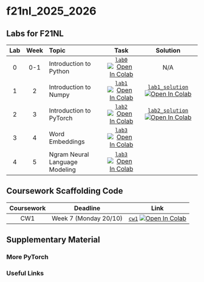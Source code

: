 # f21nl_2025_2026

## Labs for F21NL

|  Lab  | Week | Topic | Task  | Solution |
| :---: | :---:| :-------- | :--: | :--: | 
|   0   | 0-1 |  Introduction to Python    | [`lab0`](https://github.com/f21nl-heriot-watt/labs_2025_2026-students/blob/main/labs/F21NL_Intro_to_Python.ipynb) [![Open In Colab](https://colab.research.google.com/assets/colab-badge.svg)](https://colab.research.google.com/github/f21nl-heriot-watt/labs_2025_2026-students/blob/main/labs/F21NL_Introduction_to_Numpy_solution.ipynb) | N/A
|   1   | 2 |  Introduction to Numpy    | [`lab1`](https://github.com/f21nl-heriot-watt/labs_2025_2026-students/blob/main/labs/F21NL_Introduction_to_Numpy.ipynb) [![Open In Colab](https://colab.research.google.com/assets/colab-badge.svg)](https://colab.research.google.com/github/f21nl-heriot-watt/labs_2025_2026-students/blob/main/labs/F21NL_Introduction_to_Numpy.ipynb) | [`lab1_solution`](https://github.com/f21nl-heriot-watt/labs_2025_2026-students/blob/main/labs/F21NL_Introduction_to_Numpy_solution.ipynb) [![Open In Colab](https://colab.research.google.com/assets/colab-badge.svg)](https://colab.research.google.com/github/f21nl-heriot-watt/labs_2025_2026-students/blob/main/labs/F21NL_Introduction_to_Numpy_solution.ipynb)  |
|   2   | 3 |  Introduction to PyTorch    | [`lab2`](https://github.com/f21nl-heriot-watt/labs_2025_2026-students/blob/main/labs/F21NL_Introduction_to_PyTorch.ipynb) [![Open In Colab](https://colab.research.google.com/assets/colab-badge.svg)](https://colab.research.google.com/github/f21nl-heriot-watt/labs_2025_2026-students/blob/main/labs/F21NL_Introduction_to_PyTorch.ipynb) |[`lab2_solution`](https://github.com/f21nl-heriot-watt/labs_2025_2026-students/blob/main/labs/F21NL_Introduction_to_PyTorch_solution.ipynb) [![Open In Colab](https://colab.research.google.com/assets/colab-badge.svg)](https://colab.research.google.com/github/f21nl-heriot-watt/labs_2025_2026-students/blob/main/labs/F21NL_Introduction_to_PyTorch_solution.ipynb)  |
|   3   | 4 |  Word Embeddings    | [`lab3`](https://github.com/f21nl-heriot-watt/labs_2025_2026-students/blob/main/labs/F21NL_Word_Embeddings.ipynb) [![Open In Colab](https://colab.research.google.com/assets/colab-badge.svg)](https://colab.research.google.com/github/f21nl-heriot-watt/labs_2025_2026-students/blob/main/labs/F21NL_Word_Embeddings.ipynb) |
|   4   | 5 |  Ngram Neural Language Modeling    | [`lab3`](https://github.com/f21nl-heriot-watt/labs_2025_2026-students/blob/main/labs/F21NL_ngram_neural_language_modeling.ipynb) [![Open In Colab](https://colab.research.google.com/assets/colab-badge.svg)](https://colab.research.google.com/github/f21nl-heriot-watt/labs_2025_2026-students/blob/main/labs/F21NL_ngram_neural_language_modeling.ipynb) |



## Coursework Scaffolding Code
|  Coursework  | Deadline | Link | 
| :---: | :---:| :--: |
| CW1 | Week 7 (Monday 20/10) | [`cw1`](https://github.com/f21nl-heriot-watt/labs_2025_2026-students/blob/main/cw1/F21NL_CW1.ipynb) [![Open In Colab](https://colab.research.google.com/assets/colab-badge.svg)](https://colab.research.google.com/github/f21nl-heriot-watt/labs_2025_2026-students/blob/main/cw1/F21NL_CW1.ipynb) | 


## Supplementary Material

### More PyTorch

### Useful Links
